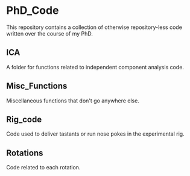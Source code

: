 # PhD_Code
This repository contains a collection of otherwise repository-less code written over the course of my PhD.
 
 ## ICA
 A folder for functions related to independent component analysis code.
 
 ## Misc_Functions
 Miscellaneous functions that don't go anywhere else.
 
 ## Rig_code
 Code used to deliver tastants or run nose pokes in the experimental rig.
 
 ## Rotations
 Code related to each rotation.